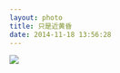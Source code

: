 ```yaml
---
layout: photo
title: 只是近黄昏
date: 2014-11-18 13:56:28
---
```


![]({{site:url}}/photo/20141118/sunset.jpg)
